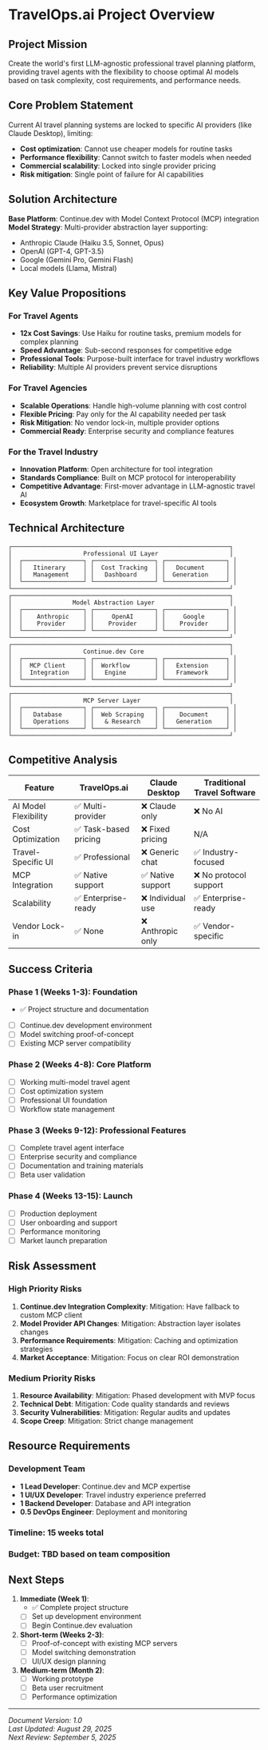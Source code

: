 # TravelOps.ai Project Overview

## Project Mission

Create the world's first LLM-agnostic professional travel planning platform, providing travel agents with the flexibility to choose optimal AI models based on task complexity, cost requirements, and performance needs.

## Core Problem Statement

Current AI travel planning systems are locked to specific AI providers (like Claude Desktop), limiting:
- **Cost optimization**: Cannot use cheaper models for routine tasks
- **Performance flexibility**: Cannot switch to faster models when needed
- **Commercial scalability**: Locked into single provider pricing
- **Risk mitigation**: Single point of failure for AI capabilities

## Solution Architecture

**Base Platform**: Continue.dev with Model Context Protocol (MCP) integration
**Model Strategy**: Multi-provider abstraction layer supporting:
- Anthropic Claude (Haiku 3.5, Sonnet, Opus)
- OpenAI (GPT-4, GPT-3.5)
- Google (Gemini Pro, Gemini Flash)
- Local models (Llama, Mistral)

## Key Value Propositions

### For Travel Agents
- **12x Cost Savings**: Use Haiku for routine tasks, premium models for complex planning
- **Speed Advantage**: Sub-second responses for competitive edge
- **Professional Tools**: Purpose-built interface for travel industry workflows
- **Reliability**: Multiple AI providers prevent service disruptions

### For Travel Agencies
- **Scalable Operations**: Handle high-volume planning with cost control
- **Flexible Pricing**: Pay only for the AI capability needed per task
- **Risk Mitigation**: No vendor lock-in, multiple provider options
- **Commercial Ready**: Enterprise security and compliance features

### For the Travel Industry
- **Innovation Platform**: Open architecture for tool integration
- **Standards Compliance**: Built on MCP protocol for interoperability
- **Competitive Advantage**: First-mover advantage in LLM-agnostic travel AI
- **Ecosystem Growth**: Marketplace for travel-specific AI tools

## Technical Architecture

```
┌─────────────────────────────────────────────────────────────┐
│                    Professional UI Layer                    │
│  ┌─────────────────┐ ┌─────────────────┐ ┌─────────────────┐ │
│  │   Itinerary     │ │  Cost Tracking  │ │   Document      │ │
│  │   Management    │ │   Dashboard     │ │  Generation     │ │
│  └─────────────────┘ └─────────────────┘ └─────────────────┘ │
└─────────────────────────────────────────────────────────────┘
┌─────────────────────────────────────────────────────────────┐
│                 Model Abstraction Layer                     │
│  ┌─────────────────┐ ┌─────────────────┐ ┌─────────────────┐ │
│  │    Anthropic    │ │     OpenAI      │ │     Google      │ │
│  │    Provider     │ │    Provider     │ │    Provider     │ │
│  └─────────────────┘ └─────────────────┘ └─────────────────┘ │
└─────────────────────────────────────────────────────────────┘
┌─────────────────────────────────────────────────────────────┐
│                    Continue.dev Core                        │
│  ┌─────────────────┐ ┌─────────────────┐ ┌─────────────────┐ │
│  │  MCP Client     │ │  Workflow       │ │   Extension     │ │
│  │  Integration    │ │   Engine        │ │   Framework     │ │
│  └─────────────────┘ └─────────────────┘ └─────────────────┘ │
└─────────────────────────────────────────────────────────────┘
┌─────────────────────────────────────────────────────────────┐
│                    MCP Server Layer                         │
│  ┌─────────────────┐ ┌─────────────────┐ ┌─────────────────┐ │
│  │   Database      │ │  Web Scraping   │ │    Document     │ │
│  │   Operations    │ │   & Research    │ │   Generation    │ │
│  └─────────────────┘ └─────────────────┘ └─────────────────┘ │
└─────────────────────────────────────────────────────────────┘
```

## Competitive Analysis

| Feature | TravelOps.ai | Claude Desktop | Traditional Travel Software |
|---------|--------------|----------------|----------------------------|
| AI Model Flexibility | ✅ Multi-provider | ❌ Claude only | ❌ No AI |
| Cost Optimization | ✅ Task-based pricing | ❌ Fixed pricing | N/A |
| Travel-Specific UI | ✅ Professional | ❌ Generic chat | ✅ Industry-focused |
| MCP Integration | ✅ Native support | ✅ Native support | ❌ No protocol support |
| Scalability | ✅ Enterprise-ready | ❌ Individual use | ✅ Enterprise-ready |
| Vendor Lock-in | ✅ None | ❌ Anthropic only | ✅ Vendor-specific |

## Success Criteria

### Phase 1 (Weeks 1-3): Foundation
- ✅ Project structure and documentation
- [ ] Continue.dev development environment
- [ ] Model switching proof-of-concept
- [ ] Existing MCP server compatibility

### Phase 2 (Weeks 4-8): Core Platform
- [ ] Working multi-model travel agent
- [ ] Cost optimization system
- [ ] Professional UI foundation
- [ ] Workflow state management

### Phase 3 (Weeks 9-12): Professional Features
- [ ] Complete travel agent interface
- [ ] Enterprise security and compliance
- [ ] Documentation and training materials
- [ ] Beta user validation

### Phase 4 (Weeks 13-15): Launch
- [ ] Production deployment
- [ ] User onboarding and support
- [ ] Performance monitoring
- [ ] Market launch preparation

## Risk Assessment

### High Priority Risks
1. **Continue.dev Integration Complexity**: Mitigation: Have fallback to custom MCP client
2. **Model Provider API Changes**: Mitigation: Abstraction layer isolates changes
3. **Performance Requirements**: Mitigation: Caching and optimization strategies
4. **Market Acceptance**: Mitigation: Focus on clear ROI demonstration

### Medium Priority Risks
1. **Resource Availability**: Mitigation: Phased development with MVP focus
2. **Technical Debt**: Mitigation: Code quality standards and reviews
3. **Security Vulnerabilities**: Mitigation: Regular audits and updates
4. **Scope Creep**: Mitigation: Strict change management

## Resource Requirements

### Development Team
- **1 Lead Developer**: Continue.dev and MCP expertise
- **1 UI/UX Developer**: Travel industry experience preferred
- **1 Backend Developer**: Database and API integration
- **0.5 DevOps Engineer**: Deployment and monitoring

### Timeline: 15 weeks total
### Budget: TBD based on team composition

## Next Steps

1. **Immediate (Week 1)**:
   - ✅ Complete project structure
   - [ ] Set up development environment
   - [ ] Begin Continue.dev evaluation

2. **Short-term (Weeks 2-3)**:
   - [ ] Proof-of-concept with existing MCP servers
   - [ ] Model switching demonstration
   - [ ] UI/UX design planning

3. **Medium-term (Month 2)**:
   - [ ] Working prototype
   - [ ] Beta user recruitment
   - [ ] Performance optimization

---

*Document Version: 1.0*  
*Last Updated: August 29, 2025*  
*Next Review: September 5, 2025*